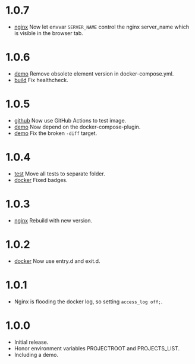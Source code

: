 # 1.0.7

- [nginx](src/gitweb/envsubst/nginx.conf.envsubst) Now let envvar `SERVER_NAME` control the nginx server_name which is visible in the browser tab.

# 1.0.6

- [demo](demo/Makefile) Remove obsolete element version in docker-compose.yml.
- [build](Dockerfile) Fix healthcheck.

# 1.0.5

- [github](.github/workflows/testimage.yml) Now use GitHub Actions to test image.
- [demo](demo/Makefile) Now depend on the docker-compose-plugin.
- [demo](demo/Makefile) Fix the broken `-diff` target.

# 1.0.4

- [test](test) Move all tests to separate folder.
- [docker](README.md) Fixed badges.

# 1.0.3

- [nginx](Dockerfile) Rebuild with new version.

# 1.0.2

- [docker](src/docker/bin/docker-entrypoint.sh) Now use entry.d and exit.d.

# 1.0.1

- Nginx is flooding the docker log, so setting `access_log off;`.

# 1.0.0

- Initial release.
- Honor environment variables PROJECTROOT and PROJECTS_LIST.
- Including a demo.
